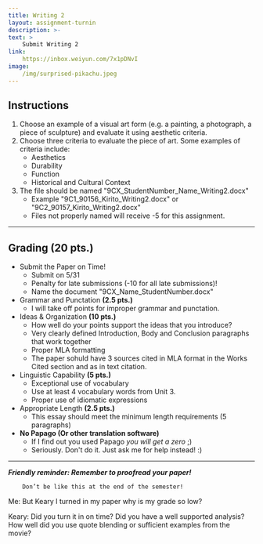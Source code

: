 ```yaml
---
title: Writing 2
layout: assignment-turnin
description: >-
text: >
    Submit Writing 2
link: 
    https://inbox.weiyun.com/7x1pDNvI
image: 
    /img/surprised-pikachu.jpeg
---
```

## Instructions
1. Choose an example of a visual art form (e.g. a painting, a photograph, a piece of sculpture) and evaluate it using aesthetic criteria.
2. Choose three criteria to evaluate the piece of art. Some examples of criteria include:
    - Aesthetics
    - Durability
    - Function
    - Historical and Cultural Context
3. The file should be named "9CX_StudentNumber_Name_Writing2.docx"
    - Example "9C1_90156_Kirito_Writing2.docx" or "9C2_90157_Kirito_Writing2.docx"
    - Files not properly named will receive -5 for this assignment.
---
## Grading (20 pts.)
- Submit the Paper on Time!
    - Submit on 5/31
    - Penalty for late submissions (-10 for all late submissions)!
    - Name the document "9CX_Name_StudentNumber.docx" 
- Grammar and Punctation **(2.5 pts.)**
    - I will take off points for improper grammar and punctation.
- Ideas & Organization **(10 pts.)**
    - How well do your points support the ideas that you introduce? 
    - Very clearly defined Introduction, Body and Conclusion paragraphs that work together
    - Proper MLA formatting
    - The paper sohuld have 3 sources cited in MLA format in the Works Cited section and as in text citation.
- Linguistic Capability **(5 pts.)**
    - Exceptional use of vocabulary
    - Use at least 4 vocabulary words from Unit 3.
    - Proper use of idiomatic expressions
- Appropriate Length **(2.5 pts.)**
    - This essay should meet the minimum length requirements (5 paragraphs)
- **No Papago (Or other translation software)** 
    - If I find out you used Papago *you will get a zero* ;)
    - Seriously. Don't do it. Just ask me for help instead! :)
---

***Friendly reminder: Remember to proofread your paper!***

        Don’t be like this at the end of the semester!

Me: But Keary I turned in my paper why is my grade so low?

Keary: Did you turn it in on time? Did you have a well supported analysis? How well did you use quote blending or sufficient examples from the movie?

